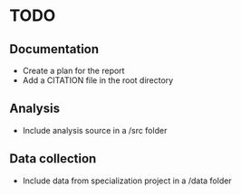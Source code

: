 # TODO

## Documentation
- Create a plan for the report
- Add a CITATION file in the root directory

## Analysis
- Include analysis source in a /src folder

## Data collection
- Include data from specialization project in a /data folder
